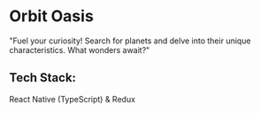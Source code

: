 # Orbit Oasis
"Fuel your curiosity! Search for planets and delve into their unique
            characteristics. What wonders await?"

## Tech Stack:
React Native (TypeScript) & Redux
